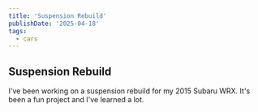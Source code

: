 ```yaml
---
title: 'Suspension Rebuild'
publishDate: '2025-04-18'
tags:
  - cars
---
```


## Suspension Rebuild

I've been working on a suspension rebuild for my 2015 Subaru WRX. It's been a fun project and I've learned a lot.


